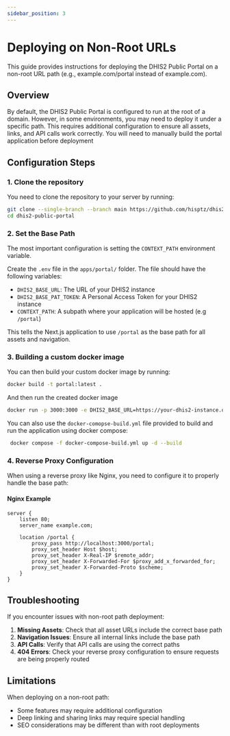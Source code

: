 ```yaml
---
sidebar_position: 3
---
```


# Deploying on Non-Root URLs

This guide provides instructions for deploying the DHIS2 Public Portal on a non-root URL path (e.g., example.com/portal
instead of example.com).

## Overview

By default, the DHIS2 Public Portal is configured to run at the root of a domain. However, in some environments, you may
need to deploy it under a specific path. This requires additional configuration to ensure all assets, links, and API
calls work correctly. You will need to manually build the portal application before deployment

## Configuration Steps

### 1. Clone the repository

You need to clone the repository to your server by running:

```bash
git clone --single-branch --branch main https://github.com/hisptz/dhis2-public-portal.git
cd dhis2-public-portal
```

### 2. Set the Base Path

The most important configuration is setting the `CONTEXT_PATH` environment variable.

Create the `.env` file in the `apps/portal/` folder. The file should have the following variables:

- `DHIS2_BASE_URL`: The URL of your DHIS2 instance
- `DHIS2_BASE_PAT_TOKEN`: A Personal Access Token for your DHIS2 instance
- `CONTEXT_PATH`: A subpath where your application will be hosted (e.g `/portal`)

This tells the Next.js application to use `/portal` as the base path for all assets and navigation.

### 3. Building a custom docker image
You can then build your custom docker image by running:

```bash
docker build -t portal:latest . 
```
And then run the created docker image

```bash
docker run -p 3000:3000 -e DHIS2_BASE_URL=https://your-dhis2-instance.org portal:latest
```

You can also use the `docker-comopse-build.yml` file provided to build and run the application using docker compose:

```bash
 docker compose -f docker-compose-build.yml up -d --build 
```

### 4. Reverse Proxy Configuration

When using a reverse proxy like Nginx, you need to configure it to properly handle the base path:

#### Nginx Example

```nginx
server {
    listen 80;
    server_name example.com;

    location /portal {
        proxy_pass http://localhost:3000/portal;
        proxy_set_header Host $host;
        proxy_set_header X-Real-IP $remote_addr;
        proxy_set_header X-Forwarded-For $proxy_add_x_forwarded_for;
        proxy_set_header X-Forwarded-Proto $scheme;
    }
}
```

## Troubleshooting

If you encounter issues with non-root path deployment:

1. **Missing Assets**: Check that all asset URLs include the correct base path
2. **Navigation Issues**: Ensure all internal links include the base path
3. **API Calls**: Verify that API calls are using the correct paths
4. **404 Errors**: Check your reverse proxy configuration to ensure requests are being properly routed

## Limitations

When deploying on a non-root path:

- Some features may require additional configuration
- Deep linking and sharing links may require special handling
- SEO considerations may be different than with root deployments
